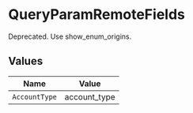 # QueryParamRemoteFields

Deprecated. Use show_enum_origins.


## Values

| Name          | Value         |
| ------------- | ------------- |
| `AccountType` | account_type  |